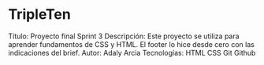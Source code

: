 # TripleTen

Título:
Proyecto final Sprint 3
Descripción:
Este proyecto se utiliza para aprender fundamentos de CSS y HTML. El footer lo hice desde cero con las indicaciones del brief.
Autor:
Adaly Arcia
Tecnologías:
HTML
CSS
Git
Github
